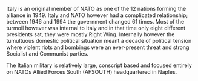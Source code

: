 Italy is an original member of NATO as one of the 12 nations forming the
alliance in 1949. Italy and NATO however had a complicated relationship;
between 1946 and 1994 the government changed 61 times. Most of the
turmoil however was internal to Italy and in that time only eight
different presidents sat, they were mostly Right Wing. Internally
however the tumultuous domestic political situation meant a decade of
political tension where violent riots and bombings were an ever-present
threat and strong Socialist and Communist parties.

The Italian military is relatively large, conscript based and focused
entirely on NATOs Allied Forces South (AFSOUTH) headquartered in Naples.
